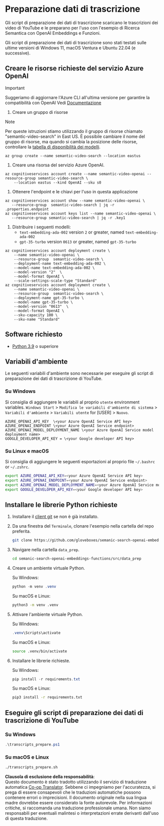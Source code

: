 <!--
CO_OP_TRANSLATOR_METADATA:
{
  "original_hash": "0d69f2d5814a698d3de5d0235940b5ae",
  "translation_date": "2025-05-19T18:49:53+00:00",
  "source_file": "08-building-search-applications/scripts/README.md",
  "language_code": "it"
}
-->
# Preparazione dati di trascrizione

Gli script di preparazione dei dati di trascrizione scaricano le trascrizioni dei video di YouTube e le preparano per l'uso con l'esempio di Ricerca Semantica con OpenAI Embeddings e Funzioni.

Gli script di preparazione dei dati di trascrizione sono stati testati sulle ultime versioni di Windows 11, macOS Ventura e Ubuntu 22.04 (e successive).

## Creare le risorse richieste del servizio Azure OpenAI

> [!IMPORTANT]
> Suggeriamo di aggiornare l'Azure CLI all'ultima versione per garantire la compatibilità con OpenAI
> Vedi [Documentazione](https://learn.microsoft.com/cli/azure/update-azure-cli?WT.mc_id=academic-105485-koreyst)

1. Creare un gruppo di risorse

> [!NOTE]
> Per queste istruzioni stiamo utilizzando il gruppo di risorse chiamato "semantic-video-search" in East US.
> È possibile cambiare il nome del gruppo di risorse, ma quando si cambia la posizione delle risorse,
> controllare la [tabella di disponibilità dei modelli](https://aka.ms/oai/models?WT.mc_id=academic-105485-koreyst).

```console
az group create --name semantic-video-search --location eastus
```

1. Creare una risorsa del servizio Azure OpenAI.

```console
az cognitiveservices account create --name semantic-video-openai --resource-group semantic-video-search \
    --location eastus --kind OpenAI --sku s0
```

1. Ottenere l'endpoint e le chiavi per l'uso in questa applicazione

```console
az cognitiveservices account show --name semantic-video-openai \
   --resource-group  semantic-video-search | jq -r .properties.endpoint
az cognitiveservices account keys list --name semantic-video-openai \
   --resource-group semantic-video-search | jq -r .key1
```

1. Distribuire i seguenti modelli:
   - `text-embedding-ada-002` version `2` or greater, named `text-embedding-ada-002`
   - `gpt-35-turbo` version `0613` or greater, named `gpt-35-turbo`

```console
az cognitiveservices account deployment create \
    --name semantic-video-openai \
    --resource-group  semantic-video-search \
    --deployment-name text-embedding-ada-002 \
    --model-name text-embedding-ada-002 \
    --model-version "2"  \
    --model-format OpenAI \
    --scale-settings-scale-type "Standard"
az cognitiveservices account deployment create \
    --name semantic-video-openai \
    --resource-group  semantic-video-search \
    --deployment-name gpt-35-turbo \
    --model-name gpt-35-turbo \
    --model-version "0613"  \
    --model-format OpenAI \
    --sku-capacity 100 \
    --sku-name "Standard"
```

## Software richiesto

- [Python 3.9](https://www.python.org/downloads/?WT.mc_id=academic-105485-koreyst) o superiore

## Variabili d'ambiente

Le seguenti variabili d'ambiente sono necessarie per eseguire gli script di preparazione dei dati di trascrizione di YouTube.

### Su Windows

Si consiglia di aggiungere le variabili al proprio `utente` environment variables.
`Windows Start` > `Modifica le variabili d'ambiente di sistema` > `Variabili d'ambiente` > `Variabili utente` for [USER] > `Nuovo`.

```text
AZURE_OPENAI_API_KEY  \<your Azure OpenAI Service API key>
AZURE_OPENAI_ENDPOINT \<your Azure OpenAI Service endpoint>
AZURE_OPENAI_MODEL_DEPLOYMENT_NAME \<your Azure OpenAI Service model deployment name>
GOOGLE_DEVELOPER_API_KEY = \<your Google developer API key>
```

### Su Linux e macOS

Si consiglia di aggiungere le seguenti esportazioni al proprio file `~/.bashrc` or `~/.zshrc`.

```bash
export AZURE_OPENAI_API_KEY=<your Azure OpenAI Service API key>
export AZURE_OPENAI_ENDPOINT=<your Azure OpenAI Service endpoint>
export AZURE_OPENAI_MODEL_DEPLOYMENT_NAME=<your Azure OpenAI Service model deployment name>
export GOOGLE_DEVELOPER_API_KEY=<your Google developer API key>
```

## Installare le librerie Python richieste

1. Installare il [client git](https://git-scm.com/downloads?WT.mc_id=academic-105485-koreyst) se non è già installato.
1. Da una finestra del `Terminale`, clonare l'esempio nella cartella del repo preferita.

    ```bash
    git clone https://github.com/gloveboxes/semanic-search-openai-embeddings-functions.git
    ```

1. Navigare nella cartella `data_prep`.

   ```bash
   cd semanic-search-openai-embeddings-functions/src/data_prep
   ```

1. Creare un ambiente virtuale Python.

    Su Windows:

    ```powershell
    python -m venv .venv
    ```

    Su macOS e Linux:

    ```bash
    python3 -m venv .venv
    ```

1. Attivare l'ambiente virtuale Python.

   Su Windows:

   ```powershell
   .venv\Scripts\activate
   ```

   Su macOS e Linux:

   ```bash
   source .venv/bin/activate
   ```

1. Installare le librerie richieste.

   Su Windows:

   ```powershell
   pip install -r requirements.txt
   ```

   Su macOS e Linux:

   ```bash
   pip3 install -r requirements.txt
   ```

## Eseguire gli script di preparazione dei dati di trascrizione di YouTube

### Su Windows

```powershell
.\transcripts_prepare.ps1
```

### Su macOS e Linux

```bash
./transcripts_prepare.sh
```

**Clausola di esclusione della responsabilità**:  
Questo documento è stato tradotto utilizzando il servizio di traduzione automatica [Co-op Translator](https://github.com/Azure/co-op-translator). Sebbene ci impegniamo per l'accuratezza, si prega di essere consapevoli che le traduzioni automatiche possono contenere errori o imprecisioni. Il documento originale nella sua lingua madre dovrebbe essere considerato la fonte autorevole. Per informazioni critiche, si raccomanda una traduzione professionale umana. Non siamo responsabili per eventuali malintesi o interpretazioni errate derivanti dall'uso di questa traduzione.